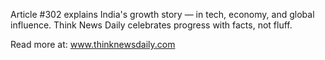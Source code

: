 Article #302 explains India's growth story — in tech, economy, and global influence. Think News Daily celebrates progress with facts, not fluff.

Read more at: www.thinknewsdaily.com
